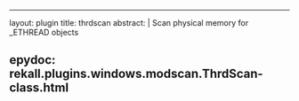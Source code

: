 
---
layout: plugin
title: thrdscan
abstract: |
    Scan physical memory for _ETHREAD objects

epydoc: rekall.plugins.windows.modscan.ThrdScan-class.html
---
